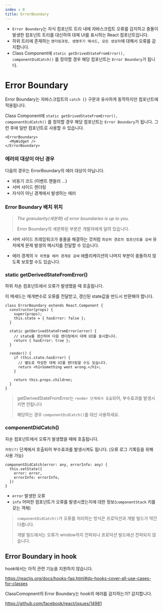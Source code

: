 ```yaml
---
index : 8
title: ErrorBoundary
---
```




- `Error Boundary`는 자식 컴포넌트 트리 내에 자바스크립트 오류를 감지하고 충돌이 발생한 컴포넌트 트리를 대신하여 대체 UI를 표시하는 React 컴포넌트입니다.
- 하위 트리에 존재하는 `랜더링과정, 생명주기 메서드, 모든 생성자`에 대해서 오류를 감지합니다.
- Class Component에 `static getDrivedStateFromError(), componentDidCatch()` 를 정의할 경우 해당 컴포넌트는 `Error Boundary`가 됩니다.



# Error Boundary

Error Boundary는 자바스크립트의 `catch {}` 구문과 유사하게 동작하지만 컴포넌트에 적용됩니다.

Class Component에 `static getDrivedStateFromError(), componentDidCatch()` 를 정의할 경우 해당 컴포넌트는 `Error Boundary`가 됩니다. 그런 후에 일반 컴포넌트로 사용할 수 있습니다.

```react
<ErrorBoundary>
  <MyWidget />
</ErrorBoundary>
```



### 에러의 대상이 아닌 경우

다음의 경우는 ErrorBoundary의 에러 대상이 아닙니다.

-   비동기 코드 (이벤트 핸들러 ...)
-   서버 사이드 렌더링
-   자식이 아닌 경계에서 발생하는 에러 



### Error Boundary 배치 위치

> *The granularity(세분화) of error boundaries is up to you.*
>
> Error Boundary의 세분화된 부분은 개발자에게 달려 있습니다.

- 서버 사이드 프레임워크가 충돌을 해결하는 것처럼 `최상위 경로의 컴포넌트를 감싸` 유저에게 문제 발생의 메시지를 전달할 수 있습니다.

- 에러 경계의 `각 위젯을 에러 경계로 감싸` 애플리케이션의 나머지 부분이 충돌하지 않도록 보호할 수도 있습니다.



### static getDerivedStateFromError()

하위 자손 컴포넌트에서 오류가 발생했을 때 호출됩니다.

이 메세드는 매개변수로 오류를 전달받고, 갱신된 state값을 반드시 반환해야 합니다.

```react
class ErrorBoundary extends React.Component {
  constructor(props) {
    super(props);
    this.state = { hasError: false };
  }

  static getDerivedStateFromError(error) {
    // state를 갱신하여 다음 렌더링에서 대체 UI를 표시합니다.
    return { hasError: true };
  }

  render() {
    if (this.state.hasError) {
      // 별도로 작성한 대체 UI를 렌더링할 수도 있습니다.
      return <h1>Something went wrong.</h1>;
    }

    return this.props.children;
  }
}
```



> getDerivedStateFromError는 `render 단계에서 호출`되어, 부수효과를 발생시키면 안됩니다 
>
> 해당하는 경우 `componentDidCatch()`를 대신 사용하세요.



### componentDidCatch()

자손 컴포넌트에서 오류가 발생했을 때에 호출됩니다.

`커밋(?)` 단계에서 호출되어 부수효과를 발생시켜도 됩니다. (오류 로그 기록등을 위해 사용 가능)

```react
componentDidCatch(error: any, errorInfo: any) {
  this.setState({
    error: error,
    errorInfo: errorInfo,
  })
}
```

- `error` 발생한 오류
- `info` 어떠한 컴포넌트가 오류를 발생시켰는지에 대한 정보(`componentStack` 키를 갖는 객체)



> `componentDidCatch()`가 오류를 처리하는 방식은 프로덕션과 개발 빌드가 약간 다릅니다.
>
> 개발 빌드에서는 오류가 window까지 전파되나 프로덕션 빌드에선 전파되지 않습니다.



## Error Boundary in hook

hook에서는 아직 관련 기능을 지원하지 않습니다.

https://reactjs.org/docs/hooks-faq.html#do-hooks-cover-all-use-cases-for-classes



ClassComopnent의 Error Boundary는 hook의 에러를 감지하는가? 감지합니다.

https://github.com/facebook/react/issues/14981
